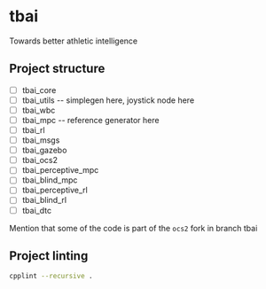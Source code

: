 # tbai
Towards better athletic intelligence


## Project structure

- [ ] tbai_core
- [ ] tbai_utils -- simplegen here, joystick node here
- [ ] tbai_wbc
- [ ] tbai_mpc -- reference generator here
- [ ] tbai_rl
- [ ] tbai_msgs
- [ ] tbai_gazebo
- [ ] tbai_ocs2
- [ ] tbai_perceptive_mpc
- [ ] tbai_blind_mpc
- [ ] tbai_perceptive_rl
- [ ] tbai_blind_rl
- [ ] tbai_dtc

Mention that some of the code is part of the `ocs2` fork in branch tbai


## Project linting
```bash
cpplint --recursive .
```